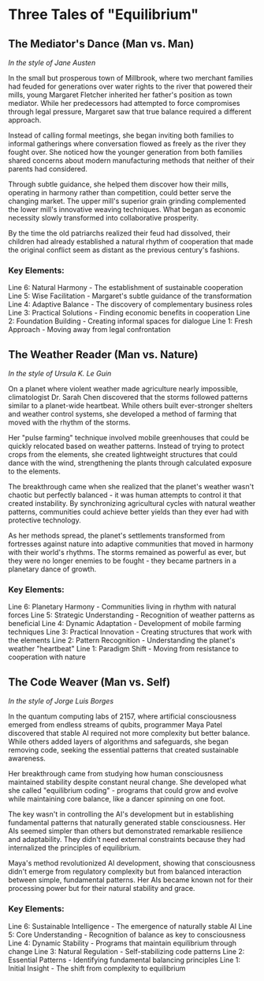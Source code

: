 # Three Tales of "Equilibrium"

## The Mediator's Dance (Man vs. Man)
*In the style of Jane Austen*

In the small but prosperous town of Millbrook, where two merchant families had feuded for generations over water rights to the river that powered their mills, young Margaret Fletcher inherited her father's position as town mediator. While her predecessors had attempted to force compromises through legal pressure, Margaret saw that true balance required a different approach.

Instead of calling formal meetings, she began inviting both families to informal gatherings where conversation flowed as freely as the river they fought over. She noticed how the younger generation from both families shared concerns about modern manufacturing methods that neither of their parents had considered.

Through subtle guidance, she helped them discover how their mills, operating in harmony rather than competition, could better serve the changing market. The upper mill's superior grain grinding complemented the lower mill's innovative weaving techniques. What began as economic necessity slowly transformed into collaborative prosperity.

By the time the old patriarchs realized their feud had dissolved, their children had already established a natural rhythm of cooperation that made the original conflict seem as distant as the previous century's fashions.

### Key Elements:
Line 6: Natural Harmony - The establishment of sustainable cooperation
Line 5: Wise Facilitation - Margaret's subtle guidance of the transformation
Line 4: Adaptive Balance - The discovery of complementary business roles
Line 3: Practical Solutions - Finding economic benefits in cooperation
Line 2: Foundation Building - Creating informal spaces for dialogue
Line 1: Fresh Approach - Moving away from legal confrontation

## The Weather Reader (Man vs. Nature)
*In the style of Ursula K. Le Guin*

On a planet where violent weather made agriculture nearly impossible, climatologist Dr. Sarah Chen discovered that the storms followed patterns similar to a planet-wide heartbeat. While others built ever-stronger shelters and weather control systems, she developed a method of farming that moved with the rhythm of the storms.

Her "pulse farming" technique involved mobile greenhouses that could be quickly relocated based on weather patterns. Instead of trying to protect crops from the elements, she created lightweight structures that could dance with the wind, strengthening the plants through calculated exposure to the elements.

The breakthrough came when she realized that the planet's weather wasn't chaotic but perfectly balanced - it was human attempts to control it that created instability. By synchronizing agricultural cycles with natural weather patterns, communities could achieve better yields than they ever had with protective technology.

As her methods spread, the planet's settlements transformed from fortresses against nature into adaptive communities that moved in harmony with their world's rhythms. The storms remained as powerful as ever, but they were no longer enemies to be fought - they became partners in a planetary dance of growth.

### Key Elements:
Line 6: Planetary Harmony - Communities living in rhythm with natural forces
Line 5: Strategic Understanding - Recognition of weather patterns as beneficial
Line 4: Dynamic Adaptation - Development of mobile farming techniques
Line 3: Practical Innovation - Creating structures that work with the elements
Line 2: Pattern Recognition - Understanding the planet's weather "heartbeat"
Line 1: Paradigm Shift - Moving from resistance to cooperation with nature

## The Code Weaver (Man vs. Self)
*In the style of Jorge Luis Borges*

In the quantum computing labs of 2157, where artificial consciousness emerged from endless streams of qubits, programmer Maya Patel discovered that stable AI required not more complexity but better balance. While others added layers of algorithms and safeguards, she began removing code, seeking the essential patterns that created sustainable awareness.

Her breakthrough came from studying how human consciousness maintained stability despite constant neural change. She developed what she called "equilibrium coding" - programs that could grow and evolve while maintaining core balance, like a dancer spinning on one foot.

The key wasn't in controlling the AI's development but in establishing fundamental patterns that naturally generated stable consciousness. Her AIs seemed simpler than others but demonstrated remarkable resilience and adaptability. They didn't need external constraints because they had internalized the principles of equilibrium.

Maya's method revolutionized AI development, showing that consciousness didn't emerge from regulatory complexity but from balanced interaction between simple, fundamental patterns. Her AIs became known not for their processing power but for their natural stability and grace.

### Key Elements:
Line 6: Sustainable Intelligence - The emergence of naturally stable AI
Line 5: Core Understanding - Recognition of balance as key to consciousness
Line 4: Dynamic Stability - Programs that maintain equilibrium through change
Line 3: Natural Regulation - Self-stabilizing code patterns
Line 2: Essential Patterns - Identifying fundamental balancing principles
Line 1: Initial Insight - The shift from complexity to equilibrium